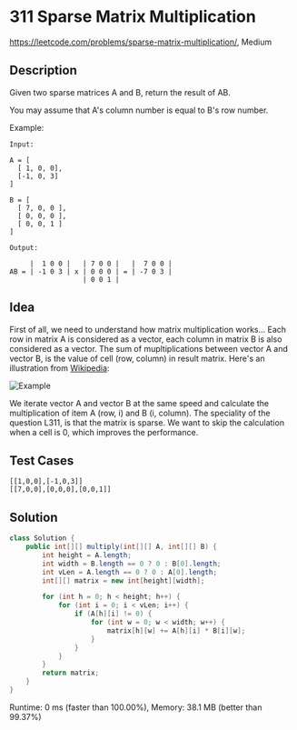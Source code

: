 # 311 Sparse Matrix Multiplication

<https://leetcode.com/problems/sparse-matrix-multiplication/>, Medium

## Description

Given two sparse matrices A and B, return the result of AB.

You may assume that A's column number is equal to B's row number.

Example:

```
Input:

A = [
  [ 1, 0, 0],
  [-1, 0, 3]
]

B = [
  [ 7, 0, 0 ],
  [ 0, 0, 0 ],
  [ 0, 0, 1 ]
]

Output:

     |  1 0 0 |   | 7 0 0 |   |  7 0 0 |
AB = | -1 0 3 | x | 0 0 0 | = | -7 0 3 |
                  | 0 0 1 |
```

## Idea

First of all, we need to understand how matrix multiplication works... Each row
in matrix A is considered as a vector, each column in matrix B is also
considered as a vector. The sum of mupltiplications between vector A and vector
B, is the value of cell (row, column) in result matrix. Here's an illustration
from [Wikipedia](https://en.wikipedia.org/wiki/Matrix_multiplication):

![Example](https://upload.wikimedia.org/wikipedia/commons/thumb/e/eb/Matrix_multiplication_diagram_2.svg/1280px-Matrix_multiplication_diagram_2.svg.png)

We iterate vector A and vector B at the same speed and
calculate the multiplication of item A (row, i) and B (i, column).
The speciality of the question L311, is that the matrix is sparse. We want to
skip the calculation when a cell is 0, which improves the performance.

## Test Cases

```
[[1,0,0],[-1,0,3]]
[[7,0,0],[0,0,0],[0,0,1]]
```

## Solution

```java
class Solution {
    public int[][] multiply(int[][] A, int[][] B) {
        int height = A.length;
        int width = B.length == 0 ? 0 : B[0].length;
        int vLen = A.length == 0 ? 0 : A[0].length;
        int[][] matrix = new int[height][width];

        for (int h = 0; h < height; h++) {
            for (int i = 0; i < vLen; i++) {
                if (A[h][i] != 0) {
                    for (int w = 0; w < width; w++) {
                        matrix[h][w] += A[h][i] * B[i][w];
                    }
                }
            }
        }
        return matrix;
    }
}
```

Runtime: 0 ms (faster than 100.00%), Memory: 38.1 MB (better than 99.37%)
